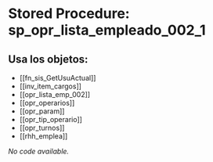 # Stored Procedure: sp_opr_lista_empleado_002_1

## Usa los objetos:
- [[fn_sis_GetUsuActual]]
- [[inv_item_cargos]]
- [[opr_lista_emp_002]]
- [[opr_operarios]]
- [[opr_param]]
- [[opr_tip_operario]]
- [[opr_turnos]]
- [[rhh_emplea]]

*No code available.*
